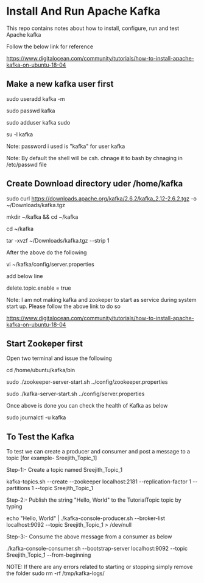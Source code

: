 # Install And Run Apache Kafka
This repo contains notes about how to install, configure, run and test Apache kafka

Follow the below link for reference

https://www.digitalocean.com/community/tutorials/how-to-install-apache-kafka-on-ubuntu-18-04


Make a new kafka user first
---------------------------

sudo useradd kafka -m

sudo passwd kafka

sudo adduser kafka sudo

su -l kafka

Note: password i used is "kafka" for user kafka

Note: By default the shell will be csh. chnage it to bash by chnaging in /etc/passwd file 


Create Download directory uder /home/kafka
------------------------------------------

sudo curl https://downloads.apache.org/kafka/2.6.2/kafka_2.12-2.6.2.tgz  -o ~/Downloads/kafka.tgz

mkdir ~/kafka && cd ~/kafka

cd ~/kafka

tar -xvzf ~/Downloads/kafka.tgz --strip 1

After the above do the following

vi ~/kafka/config/server.properties

add below line

delete.topic.enable = true

Note: I am not making kafka and zookeper to start as service during system start up. Please follow the above link to do so

https://www.digitalocean.com/community/tutorials/how-to-install-apache-kafka-on-ubuntu-18-04

Start Zookeper first
--------------------
Open two terminal and issue the following

cd /home/ubuntu/kafka/bin

sudo ./zookeeper-server-start.sh ../config/zookeeper.properties 

sudo ./kafka-server-start.sh ../config/server.properties 

Once above is done you can check the health of Kafka as below

sudo journalctl -u kafka

To Test the Kafka
-----------------
To test we can create a producer and consumer and post a message to a topic [for example- Sreejith_Topic_1]

Step-1:- Create a topic named Sreejith_Topic_1

kafka-topics.sh --create --zookeeper localhost:2181 --replication-factor 1 --partitions 1 --topic Sreejith_Topic_1

Step-2:- Publish the string "Hello, World" to the TutorialTopic topic by typing

echo "Hello, World" | ./kafka-console-producer.sh --broker-list localhost:9092 --topic Sreejith_Topic_1 > /dev/null

Step-3:- Consume the above message from a consumer as below

./kafka-console-consumer.sh --bootstrap-server localhost:9092 --topic Sreejith_Topic_1 --from-beginning



NOTE: If there are any errors related to starting or stopping simply remove the folder sudo rm -rf /tmp/kafka-logs/



